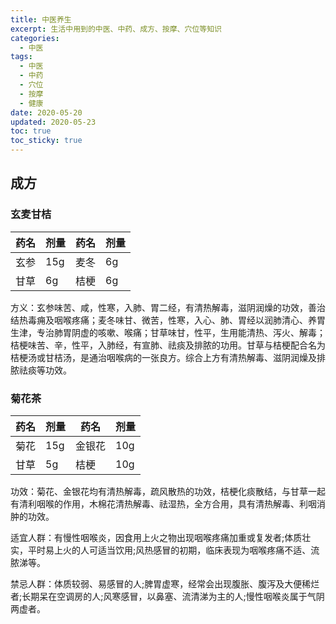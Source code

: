 ```yaml
---
title: 中医养生
excerpt: 生活中用到的中医、中药、成方、按摩、穴位等知识
categories:
  - 中医
tags:
  - 中医
  - 中药
  - 穴位
  - 按摩
  - 健康
date: 2020-05-20
updated: 2020-05-23
toc: true
toc_sticky: true
---
```


## 成方

### 玄麦甘桔

| 药名  | 剂量  | 药名  | 剂量  |
| --- | --- | --- | --- |
| 玄参  | 15g | 麦冬  | 6g  |
| 甘草  | 6g  | 桔梗  | 6g  |

方义：玄参味苦、咸，性寒，入肺、胃二经，有清热解毒，滋阴润燥的功效，善治结热毒痈及咽喉疼痛；麦冬味甘、微苦，性寒，入心、肺、胃经以润肺清心、养胃生津，专治肺胃阴虚的咳嗽、喉痛；甘草味甘，性平，生用能清热、泻火、解毒；桔梗味苦、辛，性平，入肺经，有宣肺、祛痰及排脓的功用。甘草与桔梗配合名为桔梗汤或甘桔汤，是通治咽喉病的一张良方。综合上方有清热解毒、滋阴润燥及排脓祛痰等功效。

### 菊花茶

| 药名  | 剂量  | 药名  | 剂量  |
| --- | --- | --- | --- |
| 菊花  | 15g | 金银花 | 10g |
| 甘草  | 5g  | 桔梗  | 10g |

功效：菊花、金银花均有清热解毒，疏风散热的功效，桔梗化痰散结，与甘草一起有清利咽喉的作用，木棉花清热解毒、祛湿热，全方合用，具有清热解毒、利咽消肿的功效。

适宜人群：有慢性咽喉炎，因食用上火之物出现咽喉疼痛加重或复发者;体质壮实，平时易上火的人可适当饮用;风热感冒的初期，临床表现为咽喉疼痛不适、流脓涕等。

禁忌人群：体质较弱、易感冒的人;脾胃虚寒，经常会出现腹胀、腹泻及大便稀烂者;长期呆在空调房的人;风寒感冒，以鼻塞、流清涕为主的人;慢性咽喉炎属于气阴两虚者。

